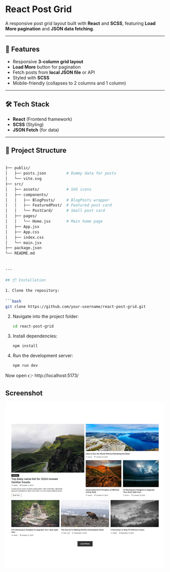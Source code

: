 # React Post Grid

A responsive post grid layout built with **React** and **SCSS**, featuring **Load More pagination** and **JSON data fetching**.

---

## 🚀 Features

- Responsive **3-column grid layout**
- **Load More** button for pagination
- Fetch posts from **local JSON file** or API
- Styled with **SCSS**
- Mobile-friendly (collapses to 2 columns and 1 column)

---

## 🛠️ Tech Stack

- **React** (Frontend framework)
- **SCSS** (Styling)
- **JSON Fetch** (for data)

---

## 📂 Project Structure

````bash

├── public/
│   ├── posts.json         # Dummy data for posts
│   └── vite.svg
├── src/
│   ├── assets/            # SVG icons
│   ├── components/
│   │   ├── BlogPosts/     # BlogPosts wrapper
│   │   ├── FeaturedPost/  # Featured post card
│   │   └── PostCard/      # Small post card
│   ├── pages/
│   │   └── Home.jsx       # Main home page
│   ├── App.jsx
│   ├── App.css
│   ├── index.css
│   └── main.jsx
├── package.json
└── README.md


---

## 📦 Installation

1. Clone the repository:

```bash
git clone https://github.com/your-username/react-post-grid.git

````

2. Navigate into the project folder:

   ```bash
   cd react-post-grid

   ```

3. Install dependencies:

   ```bash
   npm install

   ```

4. Run the development server:
   ```bash
   npm run dev
   ```

Now open 👉 http://localhost:5173/

## Screenshot

![Screenshot](./screenshot.png)
